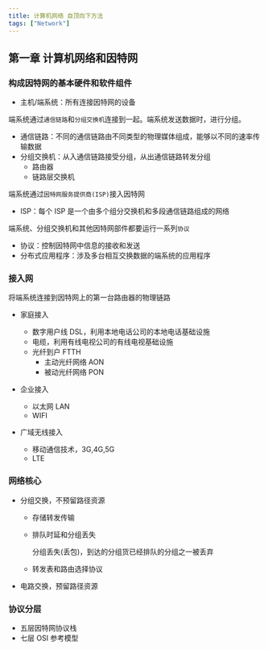```yaml
---
title: 计算机网络 自顶向下方法
tags: ["Network"]
---
```


## 第一章 计算机网络和因特网

### 构成因特网的基本硬件和软件组件

* 主机/端系统：所有连接因特网的设备

端系统通过`通信链路`和`分组交换机`连接到一起。端系统发送数据时，进行分组。

* 通信链路：不同的通信链路由不同类型的物理媒体组成，能够以不同的速率传输数据
* 分组交换机：从入通信链路接受分组，从出通信链路转发分组
  * 路由器
  * 链路层交换机

端系统通过`因特网服务提供商(ISP)`接入因特网

* ISP：每个 ISP 是一个由多个组分交换机和多段通信链路组成的网络

端系统、分组交换机和其他因特网部件都要运行一系列`协议`

* 协议：控制因特网中信息的接收和发送
* 分布式应用程序：涉及多台相互交换数据的端系统的应用程序

### 接入网

将端系统连接到因特网上的第一台路由器的物理链路

* 家庭接入
  * 数字用户线 DSL，利用本地电话公司的本地电话基础设施
  * 电缆，利用有线电视公司的有线电视基础设施
  * 光纤到户 FTTH
    * 主动光纤网络 AON
    * 被动光纤网络 PON

* 企业接入
  * 以太网 LAN
  * WIFI

* 广域无线接入
  * 移动通信技术，3G,4G,5G
  * LTE

### 网络核心

* 分组交换，不预留路径资源

  * 存储转发传输

  * 排队时延和分组丢失

    分组丢失(丢包)，到达的分组货已经排队的分组之一被丢弃

  * 转发表和路由选择协议

* 电路交换，预留路径资源

### 协议分层

* 五层因特网协议栈
* 七层 OSI 参考模型